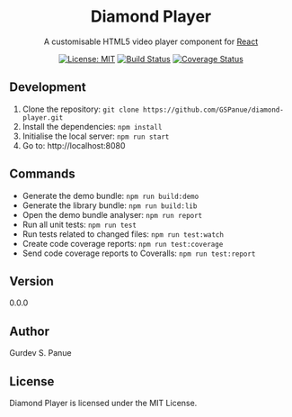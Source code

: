 <h1 align="center">Diamond Player</h1>

<div align="center">

A customisable HTML5 video player component for [React](https://reactjs.org)

[![License: MIT](https://img.shields.io/badge/License-MIT-yellow.svg)](https://github.com/GSPanue/diamond-player/blob/master/LICENSE.md)
[![Build Status](https://travis-ci.com/GSPanue/diamond-player.svg?branch=develop)](https://travis-ci.com/GSPanue/diamond-player)
[![Coverage Status](https://coveralls.io/repos/github/GSPanue/diamond-player/badge.svg?branch=develop)](https://coveralls.io/github/GSPanue/diamond-player?branch=develop)

</div>

## Development

1. Clone the repository: ``git clone https://github.com/GSPanue/diamond-player.git``
2. Install the dependencies: ``npm install``
1. Initialise the local server: ``npm run start``
2. Go to: http://localhost:8080

## Commands

- Generate the demo bundle: ``npm run build:demo``
- Generate the library bundle: ``npm run build:lib``
- Open the demo bundle analyser: ``npm run report``
- Run all unit tests: ``npm run test``
- Run tests related to changed files: ``npm run test:watch``
- Create code coverage reports: `npm run test:coverage`
- Send code coverage reports to Coveralls: `npm run test:report`

## Version

0.0.0

## Author

Gurdev S. Panue

## License

Diamond Player is licensed under the MIT License.
